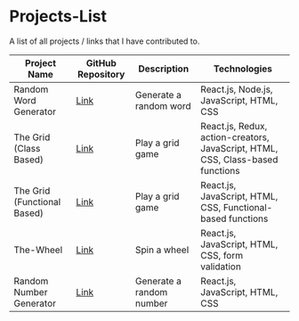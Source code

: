 # Projects-List
A list of all projects / links that I have contributed to.


| Project Name                   | GitHub Repository                                           | Description                 | Technologies                 |
|--------------------------------|-------------------------------------------------------------|-----------------------------|------------------------------|
| Random Word Generator       | [Link](https://github.com/TylrPopcorn/Random-Word-Generator) | Generate a random word      |  React.js, Node.js, JavaScript, HTML, CSS
| The Grid (Class Based)        | [Link](https://github.com/TylrPopcorn/The-Grid-Class-Based-) | Play a grid game      |   React.js, Redux, action-creators, JavaScript, HTML, CSS, Class-based functions
| The Grid (Functional Based)        | [Link](https://github.com/TylrPopcorn/The-Grid-Functional-based-) | Play a grid game      |   React.js, JavaScript, HTML, CSS, Functional-based functions
| The-Wheel       | [Link](https://github.com/TylrPopcorn/The-Wheel) | Spin a wheel    |   React.js, JavaScript, HTML, CSS, form validation
| Random Number Generator     | [Link](https://github.com/TylrPopcorn/Random-Number-Generator) | Generate a random number    |   React.js, JavaScript, HTML, CSS


